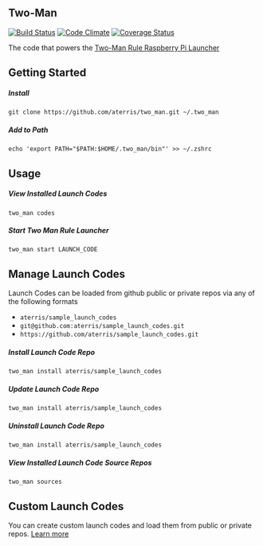 ## Two-Man

[![Build Status](https://travis-ci.org/aterris/two_man.png?branch=master)](https://travis-ci.org/aterris/two_man)
[![Code Climate](https://codeclimate.com/github/aterris/two_man.png)](https://codeclimate.com/github/aterris/two_man)
[![Coverage Status](https://coveralls.io/repos/aterris/two_man/badge.png?branch=master)](https://coveralls.io/r/aterris/two_man?branch=master)

The code that powers the [Two-Man Rule Raspberry Pi Launcher](http://two-man.com)

## Getting Started

##### Install

````
git clone https://github.com/aterris/two_man.git ~/.two_man
````

##### Add to Path

````
echo 'export PATH="$PATH:$HOME/.two_man/bin"' >> ~/.zshrc
````

## Usage

##### View Installed Launch Codes
````
two_man codes
````

##### Start Two Man Rule Launcher

````
two_man start LAUNCH_CODE
````

## Manage Launch Codes

Launch Codes can be loaded from github public or private repos via any of the following formats

* `aterris/sample_launch_codes`
* `git@github.com:aterris/sample_launch_codes.git`
* `https://github.com/aterris/sample_launch_codes.git`


##### Install Launch Code Repo
````
two_man install aterris/sample_launch_codes
````

##### Update Launch Code Repo
````
two_man install aterris/sample_launch_codes
````

##### Uninstall Launch Code Repo
````
two_man install aterris/sample_launch_codes
````

##### View Installed Launch Code Source Repos
````
two_man sources
````

## Custom Launch Codes

You can create custom launch codes and load them from public or private repos. [Learn more](https://github.com/aterris/sample_launch_codes)
